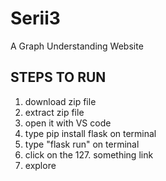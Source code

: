 # Serii3
A Graph Understanding Website

## STEPS TO RUN
1. download zip file
2. extract zip file
3. open it with VS code
4. type pip install flask on terminal 
5. type "flask run" on terminal
6. click on the 127. something link
7. explore
